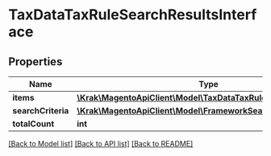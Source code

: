 # TaxDataTaxRuleSearchResultsInterface

## Properties
Name | Type | Description | Notes
------------ | ------------- | ------------- | -------------
**items** | [**\Krak\MagentoApiClient\Model\TaxDataTaxRuleInterface[]**](TaxDataTaxRuleInterface.md) | Items | 
**searchCriteria** | [**\Krak\MagentoApiClient\Model\FrameworkSearchCriteriaInterface**](FrameworkSearchCriteriaInterface.md) |  | 
**totalCount** | **int** | Total count. | 

[[Back to Model list]](../README.md#documentation-for-models) [[Back to API list]](../README.md#documentation-for-api-endpoints) [[Back to README]](../README.md)


